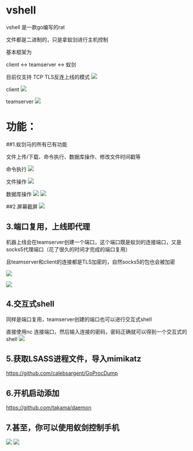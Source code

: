 # vshell
vshell 是一款go编写的rat 

文件都是二进制的，只是拿蚁剑进行主机控制

基本框架为

client <-> teamserver <-> 蚁剑

目前仅支持 TCP TLS反连上线的模式
![](img/README/2021-09-23-11-43-00.png)

client
![](img/README/2021-09-23-11-44-54.png)

teamserver
![](img/README/2021-09-23-11-44-31.png)

# 功能：

##1.蚁剑马的所有已有功能

文件上传/下载、命令执行、数据库操作、修改文件时间戳等

命令执行
![](img/README/2021-09-21-18-11-15.png)

文件操作
![](img/README/2021-09-21-18-11-43.png)

数据库操作
![](img/README/2021-09-21-18-13-09.png)
![](img/README/2021-09-21-18-13-59.png)

##2.屏幕截屏
![](img/README/2021-09-24-15-31-15.png)

## 3.端口复用，上线即代理

机器上线会在teamserver创建一个端口，这个端口既是蚁剑的连接端口，又是socks5代理端口（花了很久的时间才完成的端口复用）

且teamserver和client的连接都是TLS加密的，自然socks5的包也会被加密

![](img/README/2021-09-23-11-38-30.png)

![](img/README/2021-09-23-11-36-28.png)


## 4.交互式shell

同样是端口复用，teamserver创建的端口也可以进行交互式shell

直接使用nc 连接端口，然后输入连接的密码，密码正确就可以得到一个交互式的shell
![](img/README/2021-09-25-00-53-24.png)

## 5.获取LSASS进程文件，导入mimikatz

https://github.com/calebsargent/GoProcDump

## 6.开机启动添加
https://github.com/takama/daemon

## 7.甚至，你可以使用蚁剑控制手机

![](img/README/2021-09-24-15-48-50.png)
![](img/README/2021-09-24-15-49-23.png)